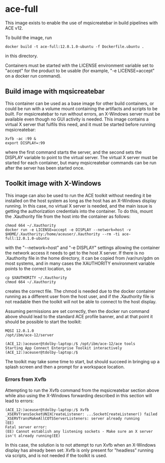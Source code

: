 # ace-full

This image exists to enable the use of mqsicreatebar in build pipelines with ACE v12.
 
To build the image, run
```
docker build -t ace-full:12.0.1.0-ubuntu -f Dockerfile.ubuntu .
```
in this directory.
 
Containers must be started with the LICENSE environment variable set to "accept" for the 
product to be usable (for example, "-e LICENSE=accept" on a docker run command).

## Build image with mqsicreatebar

This container can be used as a base image for other build containers, or could be run with a 
volume mount containing the artifacts and scripts to be built. For mqsicreatebar to run without
errors, an X-Windows server must be available even though no GUI activity is needed. This image
contains a virtual X server that fulfils this need, and it must be started before running 
mqsicreatebar:
 
```
Xvfb -ac :99 &
export DISPLAY=:99
```

where the first command starts the server, and the second sets the DISPLAY variable to point 
to the virtual server. The virtual X server must be started for each container, but many 
mqsicreatebar commands can be run after the server has been started once. 
 
## Toolkit image with X-Windows

This image can also be used to run the ACE toolkit without needing it be installed on the
host system as long as the host has an X-Windows display running. In this case, no virtual
X server is needed, and the main issue is getting the authorization credentials into the
container. To do this, mount the .Xauthority file from the host into the container as follows:

```
chmod 664 ~/.Xauthority
docker run -e LICENSE=accept -e DISPLAY --network=host -v $HOME/.Xauthority:/home/aceuser/.Xauthority --rm -ti ace-full:12.0.1.0-ubuntu
```
with the "--network=host" and "-e DISPLAY" settings allowing the container the network access 
it needs to get to the host X server. If there is no .Xauthority file in the home directory, it
can be copied from /var/run/gdm on most systems, and in many cases the XAUTHORITY environment 
variable points to the correct location, so
```
cp $XAUTHORITY ~/.Xauthority
chmod 664 ~/.Xauthority
```
creates the correct file. The chmod is needed due to the docker container running as a different
user from the host user, and if the .Xauthority file is not readable then the toolkit will not be
able to connect to the host display.

Assuming permissions are set correctly, then the docker run command above should lead to the 
standard ACE profile banner, and at that point it should be possible to start the toolkit:
```
MQSI 12.0.1.0
/opt/ibm/ace-12/server

(ACE_12:)aceuser@tdolby-laptop:/$ /opt/ibm/ace-12/ace tools
Starting App Connect Enterprise Toolkit interactively
(ACE_12:)aceuser@tdolby-laptop:/$
```

The toolkit may take some time to start, but should succeed in bringing up a splash screen 
and then a prompt for a workspace location. 

### Errors from Xvfb

Attempting to run the Xvfb command from the mqsicreatebar section above while also using the
X-Windows forwarding described in this section will lead to errors:
```
(ACE_12:)aceuser@tdolby-laptop:/$ Xvfb
_XSERVTransSocketUNIXCreateListener: ...SocketCreateListener() failed
_XSERVTransMakeAllCOTSServerListeners: server already running
(EE)
Fatal server error:
(EE) Cannot establish any listening sockets - Make sure an X server isn't already running(EE) 
```
In this case, the solution is to not attempt to run Xvfb when an X-Windows display has
already been set: Xvfb is only present for "headless" running via scripts, and is not needed
if the toolkit is used.
